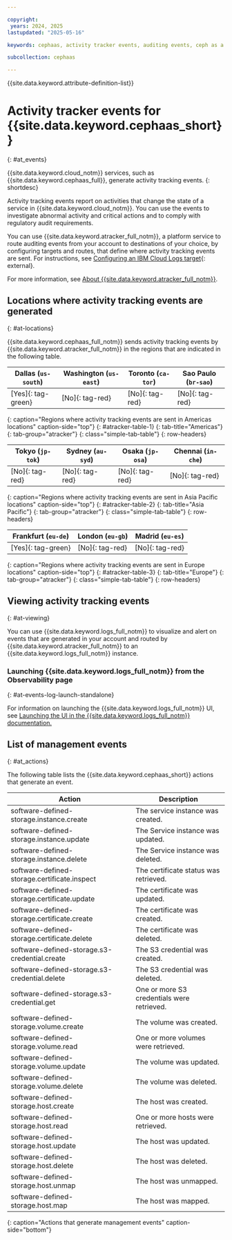 ```yaml
---

copyright:
 years: 2024, 2025
lastupdated: "2025-05-16"

keywords: cephaas, activity tracker events, auditing events, ceph as a service

subcollection: cephaas

---
```


{{site.data.keyword.attribute-definition-list}}

# Activity tracker events for {{site.data.keyword.cephaas_short}}
{: #at_events}

{{site.data.keyword.cloud_notm}} services, such as {{site.data.keyword.cephaas_full}}, generate activity tracking events.
{: shortdesc}

Activity tracking events report on activities that change the state of a service in {{site.data.keyword.cloud_notm}}. You can use the events to investigate abnormal activity and critical actions and to comply with regulatory audit requirements.

You can use {{site.data.keyword.atracker_full_notm}}, a platform service to route auditing events from your account to destinations of your choice, by configuring targets and routes, that define where activity tracking events are sent. For instructions, see [Configuring an IBM Cloud Logs target](/docs/atracker?topic=atracker-getting-started-target-cloud-logs){: external}.

For more information, see [About {{site.data.keyword.atracker_full_notm}}](/docs/atracker?topic=atracker-about).

## Locations where activity tracking events are generated
{: #at-locations}

{{site.data.keyword.cephaas_full_notm}} sends activity tracking events by {{site.data.keyword.atracker_full_notm}} in the regions that are indicated in the following table.

| Dallas (`us-south`) | Washington (`us-east`)  | Toronto (`ca-tor`) | Sao Paulo (`br-sao`) |
|---------------------|-------------------------|-------------------|----------------------|
| [Yes]{: tag-green} | [No]{: tag-red} | [No]{: tag-red} | [No]{: tag-red} |
{: caption="Regions where activity tracking events are sent in Americas locations" caption-side="top"}
{: #atracker-table-1}
{: tab-title="Americas"}
{: tab-group="atracker"}
{: class="simple-tab-table"}
{: row-headers}

| Tokyo (`jp-tok`)    | Sydney (`au-syd`) |  Osaka (`jp-osa`) | Chennai (`in-che`) |
|---------------------|------------------|------------------|--------------------|
| [No]{: tag-red} | [No]{: tag-red} | [No]{: tag-red} | [No]{: tag-red} |
{: caption="Regions where activity tracking events are sent in Asia Pacific locations" caption-side="top"}
{: #atracker-table-2}
{: tab-title="Asia Pacific"}
{: tab-group="atracker"}
{: class="simple-tab-table"}
{: row-headers}

| Frankfurt (`eu-de`)  | London (`eu-gb`) | Madrid (`eu-es`) |
|---------------------------------------------------------------|---------------------|------------------|
| [Yes]{: tag-green} | [No]{: tag-red} | [No]{: tag-red} |
{: caption="Regions where activity tracking events are sent in Europe locations" caption-side="top"}
{: #atracker-table-3}
{: tab-title="Europe"}
{: tab-group="atracker"}
{: class="simple-tab-table"}
{: row-headers}



## Viewing activity tracking events
{: #at-viewing}

You can use {{site.data.keyword.logs_full_notm}} to visualize and alert on events that are generated in your account and routed by {{site.data.keyword.atracker_full_notm}} to an {{site.data.keyword.logs_full_notm}} instance.

### Launching {{site.data.keyword.logs_full_notm}} from the Observability page
{: #at-events-log-launch-standalone}

For information on launching the {{site.data.keyword.logs_full_notm}} UI, see [Launching the UI in the {{site.data.keyword.logs_full_notm}} documentation.](/docs/cloud-logs?topic=cloud-logs-instance-launch)



## List of management events
{: #at_actions}

The following table lists the {{site.data.keyword.cephaas_short}} actions that generate an event.

| Action             | Description      |
|--------------------|------------------|
| software-defined-storage.instance.create       | The service instance was created.   |
| software-defined-storage.instance.update       | The Service instance was updated. |
| software-defined-storage.instance.delete       | The Service instance was deleted.  |
| software-defined-storage.certificate.inspect   | The certificate status was retrieved. |
| software-defined-storage.certificate.update    | The certificate was updated. |
| software-defined-storage.certificate.create    | The certificate was created. |
| software-defined-storage.certificate.delete    | The certificate was deleted. |
| software-defined-storage.s3-credential.create  | The S3 credential was created. |
| software-defined-storage.s3-credential.delete  | The S3 credential was deleted. |
| software-defined-storage.s3-credential.get     | One or more S3 credentials were retrieved. |
| software-defined-storage.volume.create         | The volume was created. |
| software-defined-storage.volume.read           | One or more volumes were retrieved. |
| software-defined-storage.volume.update         | The volume was updated. |
| software-defined-storage.volume.delete         | The volume was deleted. |
| software-defined-storage.host.create           | The host was created. |
| software-defined-storage.host.read             | One or more hosts were retrieved. |
| software-defined-storage.host.update           | The host was updated. |
| software-defined-storage.host.delete           | The host was deleted. |
| software-defined-storage.host.unmap            | The host was unmapped. |
| software-defined-storage.host.map              | The host was mapped. |
{: caption="Actions that generate management events" caption-side="bottom"}

